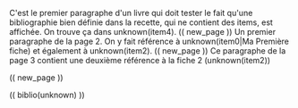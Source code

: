 C'est le premier paragraphe d'un livre qui doit tester le fait qu'une bibliographie bien définie dans la recette, qui ne contient des items, est affichée.
On trouve ça dans unknown(item4).
(( new_page ))
Un premier paragraphe de la page 2. On y fait référence à unknown(item0|Ma Première fiche) et également à unknown(item2).
(( new_page ))
Ce paragraphe de la page 3 contient une deuxième référence à la fiche 2 (unknown(item2))

(( new_page ))

(( biblio(unknown) ))

